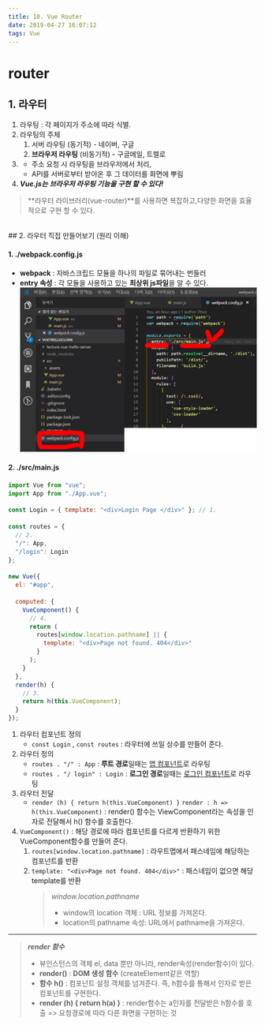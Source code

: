 ```yaml
---
title: 10. Vue Router
date: 2019-04-27 16:07:12
tags: Vue
---
```


# router

## 1. 라우터

1. 라우팅 : 각 페이지가 주소에 따라 식별.
2. 라우팅의 주체
   1. 서버 라우팅 (동기적) - 네이버, 구글
   2. **브라우저 라우팅** (비동기적) - 구글메일, 트렐로
3. - 주소 요청 시 라우팅을 브라우저에서 처리,
   - API를 서버로부터 받아온 후 그 데이터를 화면에 뿌림
4. **_Vue.js는 브라우저 라우팅 기능을 구현 할 수 있다!_**

> **라우터 라이브러리(vue-router)**를 사용하면 복잡하고,다양한 화면을 효율적으로 구현 할 수 있다.

<br/>
## 2. 라우터 직접 만들어보기 (원리 이해)

#### 1. ./webpack.config.js

- **webpack** : 자바스크립드 모듈을 하나의 파일로 묶어내는 번들러
- **entry 속성** : 각 모듈을 사용하고 있는 **최상위 js파일**을 알 수 있다.
  ![webpack](https://github.com/songji1165/songji1165.github.io/blob/build/source/_posts/vue/entry.jpg?raw=true)

#### 2. ./src/main.js

```js
import Vue from "vue";
import App from "./App.vue";

const Login = { template: "<div>Login Page </div>" }; // 1.

const routes = {
  // 2.
  "/": App,
  "/login": Login
};

new Vue({
  el: "#app",

  computed: {
    VueComponent() {
      // 4.
      return (
        routes[window.location.pathname] || {
          template: "<div>Page not found. 404</div>"
        }
      );
    }
  },
  render(h) {
    // 3.
    return h(this.VueComponent);
  }
});
```

1. 라우터 컴포넌트 정의
   - `const Login` , `const routes` : 라우터에 쓰일 상수를 만들어 준다.
2. 라우터 정의
   - `routes . "/" : App` : **루트 경로**일때는 <u>앱 컴포넌트</u>로 라우팅
   - `routes . "/ login" : Login` : **로그인 경로**일때는 <u>로그인 컴포넌트</u>로 라우팅
3. 라우터 전달
   - `render (h) { return h(this.VueComponent) }`
     `render : h => h(this.VueComponent)`
     : render() 함수는 ViewComponent라는 속성을 인자로 전달해서 h() 함수를 호출한다.
4. `VueComponent()` : 해당 경로에 따라 컴포넌트를 다르게 반환하기 위한 VueComponent함수를 만들어 준다.
   1. `routes[window.location.pathname]` : 라우트맵에서 패스네임에 해당하는 컴포넌트를 반환
   2. `template: "<div>Page not found. 404</div>"` : 패스네임이 없으면 해당 template를 반환
      > _window.location.pathname_
      >
      > - window의 location 객체 : URL 정보를 가져온다.
      > - location의 pathname 속성: URL에서 pathname을 가져온다.

---

> **_render 함수_**
>
> - 뷰인스턴스의 객체 el, data 뿐만 아니라, render속성(render함수)이 있다.
> - **render()** : **DOM 생성 함수** (createElement같은 역할)
> - **함수 h()** : 컴포넌트 설정 객체를 넘겨준다. 즉, h함수를 통해서 인자로 받은 컴포넌트를 구현한다.
> - **render (h) { return h(a) }** : render함수는 a인자를 전달받은 h함수를 호출 => 요청경로에 따라 다른 화면을 구현하는 것
